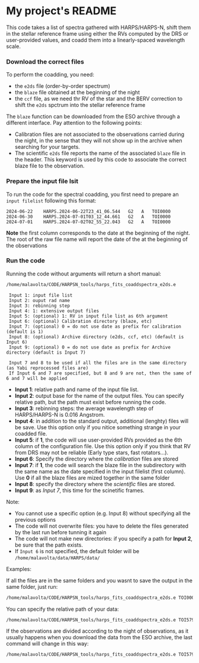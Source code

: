 # My project's README

This code takes a list of spectra gathered with HARPS/HARPS-N, shift them in the stellar reference frame using either the RVs computed by the DRS or user-provided values, and coadd them into a linearly-spaced wavelength scale. 

### Download the correct files

To perform the coadding, you need:
- the `e2ds` file (order-by-order spectrum)
- the `blaze` file obtained at the beginning of the night
- the `ccf` file, as we need thr RV of the star and the BERV correction to shift the `e2ds` spctrum into the stellar reference frame

The `blaze` function can be downloaded from the ESO archive through a different interface. Pay attention to the following points:
- Calibration files are not associated to the observations carried during the night, in the sense that they will not show up in the archive when searching for your targets. 
- The scientific `e2ds` file reports the name of the associated `blaze` file in the header. This keyword is used by this code to associate the correct blaze file to the observation. 


### Prepare the input file lsit


To run the code for the spectral coadding, you first need to prepare an `input filelist` following this format:

```
2024-06-22    HARPS.2024-06-22T23_41_06.544   G2   A   TOI0000
2024-06-30    HARPS.2024-07-01T03_12_44.661   G2   A   TOI0000
2024-07-01    HARPS.2024-07-02T02_55_22.043   G2   A   TOI0000
``` 

**Note** the first column corresponds to the date at the beginning of  the night. The root of the raw file name will report the date of the at the beginning of the observations

### Run the code 

Running the code without arguments will return a short manual:
```bash
/home/malavolta/CODE/HARPSN_tools/harps_fits_coaddspectra_e2ds.e
``` 

```
 Input 1: input file list
 Input 2: ouput rad name
 Input 3: rebinning step
 Input 4: 1: extensive output files
 Input 5: (optional) 1: RV in input file list as 6th argument
 Input 6: (optional) Calibration directory (blaze, etc)
 Input 7: (optional) 0 = do not use date as prefix for calibration (default is 1)
 Input 8: (optional) Archive directory (e2ds, ccf, etc) (default is Input 6)
 Input 9: (optional) 0 = do not use date as prefix for Archive directory (default is Input 7)

 Input 7 and 8 to be used if all the files are in the same directory (as Yabi reprocessed files are)
 If Input 6 and 7 are specified, but 8 and 9 are not, then the same of 6 and 7 will be applied
```


- **Input 1**: relative path and name of the input file list.
- **Input 2**: output base for the name of the output files. You can specify relative path, but the path must exist before running the code.
- **Input 3**: rebinning steps: the average wavelength step of HARPS/HARPS-N is 0.016 Angstrom.
- **Input 4**: in addition to the standard output, additional (lenghty) files will be save. Use this option only if you nitice something strange in your coadded file. 
- **Input 5**: if **1**, the code will use user-provided RVs provided as the 6th column of the configuration file. Use this option only if you think that RV from DRS may not be reliable (Early type stars, fast rotators...).
- **Input 6**: Specify the directory where the *calibration* files are stored
- **Input 7**: if **1**, the code will search the blaze file in the subdirectory with the same name as the date specified in the input filelist (first column). Use **0** if all the blaze files are mized together in the same folder
- **Input 8**: specify the directory where the *scientific* files are stored.
- **Input 9**: as *Input 7*, this time for the scinetific frames. 


Note: 
- You cannot use a specific option (e.g. Input 8) without specifying all the previous options
- The code will not overwrite files: you have to delete the files generated by the last run before tunning it again 
- The code will not make new directories: if you specify a path for **Input 2**, be sure that the path exists. 
- If `Input 6` is not specified, the default folder will be `/home/malavolta/data/HARPS/data/`

Examples:

If all the files are in the same folders and you wasnt to save the output in the same folder, just run:

```bash
/home/malavolta/CODE/HARPSN_tools/harps_fits_coaddspectra_e2ds.e TOI000_input.list coadd/TOI0000_coadd 0.02  1 0  . 0  . 0 
```

You can specify the relative path of your data:

```bash
/home/malavolta/CODE/HARPSN_tools/harps_fits_coaddspectra_e2ds.e TOI5795_input.list coadd/TOI0000_coadd 0.02  1 0  ~/data/COADD/spectra  0  ~/data/COADD/spectra  0
```

If the observations are divided according to the night of observations, as it usually happens when you download the data from the ESO archive, the last command will change in this way:

```bash
/home/malavolta/CODE/HARPSN_tools/harps_fits_coaddspectra_e2ds.e TOI5795_input.list coadd/TOI0000_coadd 0.02  1 0  ~/data/COADD/spectra  1  ~/data/COADD/spectra  1
```